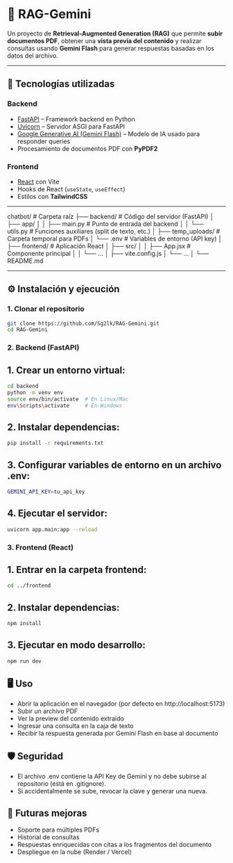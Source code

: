 # 📄 RAG-Gemini

Un proyecto de **Retrieval-Augmented Generation (RAG)** que permite **subir documentos PDF**, obtener una **vista previa del contenido** y realizar consultas usando **Gemini Flash** para generar respuestas basadas en los datos del archivo.

---

## 🚀 Tecnologías utilizadas

### Backend
- [FastAPI](https://fastapi.tiangolo.com/) – Framework backend en Python
- [Uvicorn](https://www.uvicorn.org/) – Servidor ASGI para FastAPI
- [Google Generative AI (Gemini Flash)](https://ai.google.dev/) – Modelo de IA usado para responder queries
- Procesamiento de documentos PDF con **PyPDF2**

### Frontend
- [React](https://react.dev/) con Vite
- Hooks de React (`useState`, `useEffect`)
- Estilos con **TailwindCSS**

---

chatbot/ # Carpeta raíz
├── backend/ # Código del servidor (FastAPI)
│ ├── app/
│ │ ├── main.py # Punto de entrada del backend
│ │ └── utils.py # Funciones auxiliares (split de texto, etc.)
│ ├── temp_uploads/ # Carpeta temporal para PDFs
│ └── .env # Variables de entorno (API key)
│
├── frontend/ # Aplicación React
│ ├── src/
│ │ ├── App.jsx # Componente principal
│ │ └── ...
│ ├── vite.config.js
│ └── ...
│
└── README.md

---

## ⚙️ Instalación y ejecución

### 1. Clonar el repositorio
  ```bash
  git clone https://github.com/Sg2lk/RAG-Gemini.git
  cd RAG-Gemini
  ```

### 2. Backend (FastAPI)
  ## 1. Crear un entorno virtual:
  ```bash
  cd backend
  python -m venv env
  source env/bin/activate  # En Linux/Mac
  env\Scripts\activate     # En Windows
  ```
  ## 2. Instalar dependencias:
  ```bash
  pip install -r requirements.txt
  ```
  ## 3. Configurar variables de entorno en un archivo .env:
  ```bash
  GEMINI_API_KEY=tu_api_key
  ```
  ## 4. Ejecutar el servidor:
  ```bash
  uvicorn app.main:app --reload
  ```

### 3. Frontend (React)
  ## 1. Entrar en la carpeta frontend:
  ```bash
  cd ../frontend
  ```

  ## 2. Instalar dependencias:
  ```bash
  npm install
  ```

  ## 3. Ejecutar en modo desarrollo:
  ```bash
  npm run dev
  ```

## 🖥️ Uso

- Abrir la aplicación en el navegador (por defecto en http://localhost:5173)
- Subir un archivo PDF
- Ver la preview del contenido extraído
- Ingresar una consulta en la caja de texto
- Recibir la respuesta generada por Gemini Flash en base al documento

## 🛡️ Seguridad
- El archivo .env contiene la API Key de Gemini y no debe subirse al repositorio (está en .gitignore).
- Si accidentalmente se sube, revocar la clave y generar una nueva.

## 🌟 Futuras mejoras
- Soporte para múltiples PDFs
- Historial de consultas
- Respuestas enriquecidas con citas a los fragmentos del documento
- Despliegue en la nube (Render / Vercel)

